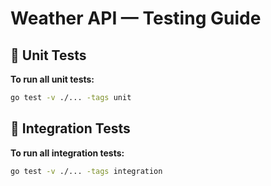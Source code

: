 # Weather API — Testing Guide

## 🧪 Unit Tests

**To run all unit tests:**

```sh
go test -v ./... -tags unit   
```

## 🧪 Integration Tests

**To run all integration tests:**
```sh
go test -v ./... -tags integration
```